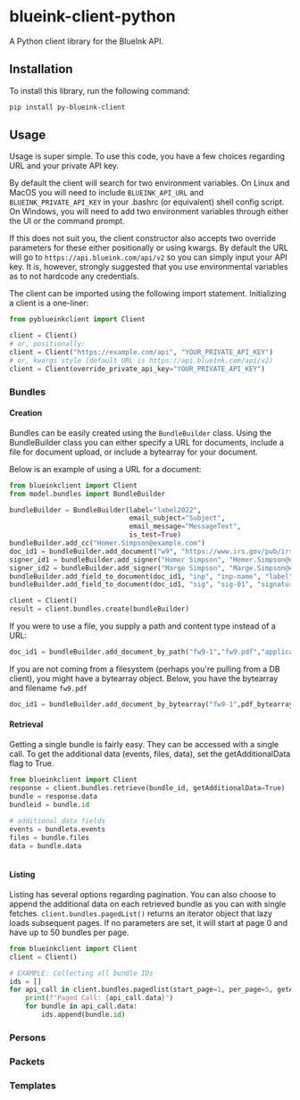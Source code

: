 # blueink-client-python
A Python client library for the BlueInk API.

## Installation
To install this library, run the following command:
```bash
pip install py-blueink-client
```

## Usage
Usage is super simple. To use this code, you have a few choices regarding URL and your private API key.

By default the client will search for two environment variables. On Linux and MacOS you will need to include ```BLUEINK_API_URL``` and ```BLUEINK_PRIVATE_API_KEY``` in your .bashrc (or equivalent) shell config script. On Windows, you will need to add two environment variables through either the UI or the command prompt. 

If this does not suit you, the client constructor also accepts two override parameters for these either positionally or using kwargs. By default the URL will go to ```https://api.blueink.com/api/v2``` so you can simply input your API key. It is, however, strongly suggested that you use environmental variables as to not hardcode any credentials.

The client can be imported using the following import statement. Initializing a client is a one-liner:
```python
from pyblueinkclient import Client

client = Client()
# or, positionally:
client = Client("https://example.com/api", "YOUR_PRIVATE_API_KEY")
# or, kwargs style (default URL is https://api.blueink.com/api/v2)
client = Client(override_private_api_key="YOUR_PRIVATE_API_KEY")
```


### Bundles
#### Creation
Bundles can be easily created using the ```BundleBuilder``` class. Using the BundleBuilder class you can either specify a URL for documents, include a file for document upload, or include a bytearray for your document.

Below is an example of using a URL for a document:
```python
from blueinkclient import Client
from model.bundles import BundleBuilder

bundleBuilder = BundleBuilder(label="label2022",
                              email_subject="Subject",
                              email_message="MessageText",
                              is_test=True)
bundleBuilder.add_cc("Homer.Simpson@example.com")
doc_id1 = bundleBuilder.add_document("w9", "https://www.irs.gov/pub/irs-pdf/fw9.pdf")
signer_id1 = bundleBuilder.add_signer("Homer Simpson", "Homer.Simpson@example.com", "505-555-5555", False, True, True, "email")
signer_id2 = bundleBuilder.add_signer("Marge Simpson", "Marge.Simpson@example.com", "505-555-5556", False, True, True, "email")
bundleBuilder.add_field_to_document(doc_id1, "inp", "inp-name", "label", 1, 15, 60, 20, 3, "email", 2, 30, [signer_id1, signer_id2])
bundleBuilder.add_field_to_document(doc_id1, "sig", "sig-01", "signature", 1, 15, 68, 30, 12, "email", 2, 30, [signer_id1])

client = Client()
result = client.bundles.create(bundleBuilder)
```

If you were to use a file, you supply a path and content type instead of a URL:
```python
doc_id1 = bundleBuilder.add_document_by_path("fw9-1","fw9.pdf","application/pdf")
```

If you are not coming from a filesystem (perhaps you're pulling from a DB client), you might have a bytearray object. Below, you have the bytearray and filename ```fw9.pdf```
```python
doc_id1 = bundleBuilder.add_document_by_bytearray("fw9-1",pdf_bytearray, "fw9.pdf", "application/pdf")
```
#### Retrieval
Getting a single bundle is fairly easy. They can be accessed with a single call. To get the additional data (events, files, data), set the getAdditionalData flag to True.
```python
from blueinkclient import Client
response = client.bundles.retrieve(bundle_id, getAdditionalData=True)
bundle = response.data
bundleid = bundle.id
    
# additional data fields
events = bundleta.events
files = bundle.files
data = bundle.data
    
```
#### Listing
Listing has several options regarding pagination. You can also choose to append the additional data on each retrieved bundle as you can with single fetches. ```client.bundles.pagedList()``` returns an iterator object that lazy loads subsequent pages. If no parameters are set, it will start at page 0 and have up to 50 bundles per page.
```python
from blueinkclient import Client
client = Client()

# EXAMPLE: Collecting all bundle IDs
ids = []
for api_call in client.bundles.pagedlist(start_page=1, per_page=5, getAdditionalData=True):
    print(f"Paged Call: {api_call.data}")
    for bundle in api_call.data:
        ids.append(bundle.id)
```
### Persons

### Packets

### Templates
